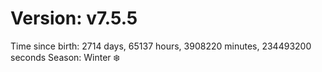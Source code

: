 # Version: v7.5.5
Time since birth: 2714 days, 65137 hours, 3908220 minutes, 234493200 seconds
Season: Winter ❄️
